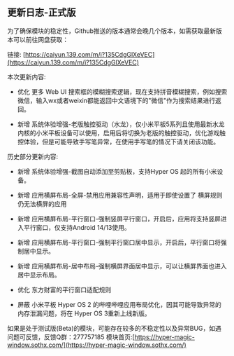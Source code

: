 ## 更新日志-正式版

为了确保模块的稳定性，Github推送的版本通常会晚几个版本，如需获取最新版本可以前往网盘获取：

链接: [https://caiyun.139.com/m/i?135CdgGlXeVEC](https://caiyun.139.com/m/i?135CdgGlXeVEC)


本次更新内容:

- 优化 更多 Web UI 搜索框的模糊搜索逻辑，现在支持拼音模糊搜索，例如搜索微信，输入wx或者weixin都能返回中文语境下的"微信"作为搜索结果进行返回。

- 新增 系统体验增强-老版触控驱动（水龙），仅小米平板5系列且使用最新水龙内核的小米平板设备可以使用，启用后将切换为老版的触控驱动，优化游戏触控体验，但是可能导致手写笔异常，在使用手写笔的情况下请关闭该功能。



历史部分更新内容:

- 新增 系统体验增强-截图自动添加至剪贴板，支持Hyper OS 起的所有小米设备。

- 新增 应用横屏布局-全屏-禁用应用兼容性声明，适用于即使设置了 横屏规则 仍无法横屏的应用

- 新增 应用横屏布局-平行窗口-强制竖屏平行窗口，开启后，应用将支持竖屏进入平行窗口，仅支持Android 14/13使用。

- 新增 应用横屏布局-平行窗口-强制平行窗口居中显示，开启后，平行窗口将强制居中显示。

- 新增 应用横屏布局-居中布局-强制横屏界面居中显示，可以让横屏界面也进入居中显示布局。

- 优化 东方财富的平行窗口适配规则

- 屏蔽 小米平板 Hyper OS 2 的哔哩哔哩应用布局优化，因其可能导致异常的内存泄漏问题，将在 Hyper OS 3重新上线新版。

如果是处于测试版(Beta)的模块，可能存在较多的不稳定性以及异常BUG，如遇问题可反馈，反馈Q群：277757185
模块首页:[https://hyper-magic-window.sothx.com/](https://hyper-magic-window.sothx.com/)